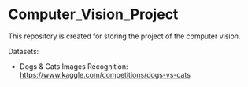 # Computer_Vision_Project
This repository is created for storing the project of the computer vision.

Datasets:
 - Dogs & Cats Images Recognition:  https://www.kaggle.com/competitions/dogs-vs-cats
